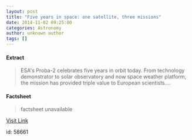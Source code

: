 ```yaml
---
layout: post
title: "Five years in space: one satellite, three missions"
date: 2014-11-02 09:25:00
categories: Astronomy
author: unknown author
tags: []
---
```



#### Extract
>ESA's Proba-2 celebrates five years in orbit today. From technology demonstrator to solar observatory and now space weather platform, the mission has provided triple value to European scientists....

#### Factsheet
>factsheet unavailable

[Visit Link](http://www.esa.int/Our_Activities/Operations/Space_Situational_Awareness/Five_years_in_space_one_satellite_three_missions)

id:   58661


